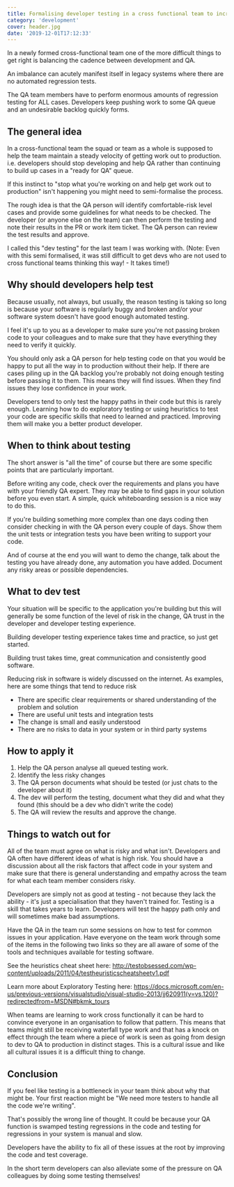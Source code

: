 ```yaml
---
title: Formalising developer testing in a cross functional team to increase squad velocity
category: 'development'
cover: header.jpg
date: '2019-12-01T17:12:33'
---
```


In a newly formed cross-functional team one of the more difficult things to get right is balancing the cadence between development and QA.

An imbalance can acutely manifest itself in legacy systems where there are no automated regression tests.

The QA team members have to perform enormous amounts of regression testing for ALL cases. Developers keep pushing work to some QA queue and an undesirable backlog quickly forms.

<!-- end excerpt -->

## The general idea

In a cross-functional team the squad or team as a whole is supposed to help the team maintain a steady velocity of getting work out to production. i.e. developers should stop developing and help QA rather than continuing to build up cases in a "ready for QA" queue.

If this instinct to "stop what you're working on and help get work out to production" isn't happening you might need to semi-formalise the process.

The rough idea is that the QA person will identify comfortable-risk level cases and provide some guidelines for what needs to be checked. The developer (or anyone else on the team) can then perform the testing and note their results in the PR or work item ticket. The QA person can review the test results and approve.

I called this "dev testing" for the last team I was working with. (Note: Even with this semi formalised, it was still difficult to get devs who are not used to cross functional teams thinking this way! - It takes time!)

## Why should developers help test

Because usually, not always, but usually, the reason testing is taking so long is because your software is regularly buggy and broken and/or your software system doesn't have good enough automated testing.

I feel it's up to you as a developer to make sure you're not passing broken code to your colleagues and to make sure that they have everything they need to verify it quickly.

You should only ask a QA person for help testing code on that you would be happy to put all the way in to production without their help. If there are cases piling up in the QA backlog you're probably not doing enough testing before passing it to them. This means they will find issues. When they find issues they lose confidence in your work.

Developers tend to only test the happy paths in their code but this is rarely enough. Learning how to do exploratory testing or using heuristics to test your code are specific skills that need to learned and practiced. Improving them will make you a better product developer.

## When to think about testing

The short answer is "all the time" of course but there are some specific points that are particularly important.

Before writing any code, check over the requirements and plans you have with your friendly QA expert. They may be able to find gaps in your solution before you even start. A simple, quick whiteboarding session is a nice way to do this.

If you're building something more complex than one days coding then consider checking in with the QA person every couple of days. Show them the unit tests or integration tests you have been writing to support your code.

And of course at the end you will want to demo the change, talk about the testing you have already done, any automation you have added. Document any risky areas or possible dependencies.

## What to dev test

Your situation will be specific to the application you're building but this will generally be some function of the level of risk in the change, QA trust in the developer and developer testing experience.

Building developer testing experience takes time and practice, so just get started.

Building trust takes time, great communication and consistently good software.

Reducing risk in software is widely discussed on the internet. As examples, here are some things that tend to reduce risk

- There are specific clear requirements or shared understanding of the problem and solution
- There are useful unit tests and integration tests
- The change is small and easily understood
- There are no risks to data in your system or in third party systems

## How to apply it

1. Help the QA person analyse all queued testing work.
2. Identify the less risky changes
3. The QA person documents what should be tested (or just chats to the developer about it)
4. The dev will perform the testing, document what they did and what they found (this should be a dev who didn't write the code)
5. The QA will review the results and approve the change.

## Things to watch out for

All of the team must agree on what is risky and what isn't. Developers and QA often have different ideas of what is high risk. You should have a discussion about all the risk factors that affect code in your system and make sure that there is general understanding and empathy across the team for what each team member considers risky.

Developers are simply not as good at testing - not because they lack the ability - it's just a specialisation that they haven't trained for. Testing is a skill that takes years to learn. Developers will test the happy path only and will sometimes make bad assumptions.

Have the QA in the team run some sessions on how to test for common issues in your application. Have everyone on the team work through some of the items in the following two links so they are all aware of some of the tools and techniques available for testing software.

See the heuristics cheat sheet here: <http://testobsessed.com/wp-content/uploads/2011/04/testheuristicscheatsheetv1.pdf>

Learn more about Exploratory Testing here: <https://docs.microsoft.com/en-us/previous-versions/visualstudio/visual-studio-2013/jj620911(v=vs.120)?redirectedfrom=MSDN#bkmk_tours>

When teams are learning to work cross functionally it can be hard to convince everyone in an organisation to follow that pattern. This means that teams might still be receiving waterfall type work and that has a knock on effect through the team where a piece of work is seen as going from design to dev to QA to production in distinct stages. This is a cultural issue and like all cultural issues it is a difficult thing to change.

## Conclusion

If you feel like testing is a bottleneck in your team think about why that might be. Your first reaction might be "We need more testers to handle all the code we're writing".

That's possibly the wrong line of thought. It could be because your QA function is swamped testing regressions in the code and testing for regressions in your system is manual and slow.

Developers have the ability to fix all of these issues at the root by improving the code and test coverage.

In the short term developers can also alleviate some of the pressure on QA colleagues by doing some testing themselves!
